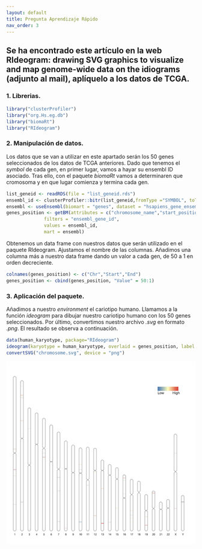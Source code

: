 ```yaml
---
layout: default
title: Pregunta Aprendizaje Rápido
nav_order: 3
---
```


## Se ha encontrado este artículo en la web RIdeogram: drawing SVG graphics to visualize and map genome-wide data on the idiograms (adjunto al mail), aplíquelo a los datos de TCGA.

### 1. Librerias.
```r
library("clusterProfiler")
library("org.Hs.eg.db")
library("biomaRt")
library("RIdeogram")

```

### 2. Manipulación de datos.

Los datos que se van a utilizar en este apartado serán los 50 genes seleccionados de los datos de TCGA anteriores. Dado que tenemos el _symbol_ de cada gen, en primer lugar, vamos a hayar su ensembl ID asociado. Tras ello, con el paquete _biomaRt_ vamos a determinaren que cromosoma y en que lugar comienza y termina cada gen.

```r
list_geneid <- readRDS(file = "list_geneid.rds")
ensembl_id <- clusterProfiler::bitr(list_geneid,fromType ="SYMBOL", toType = c("ENSEMBL"), OrgDb="org.Hs.eg.db")[1:50,2]
ensembl <- useEnsembl(biomart = "genes", dataset = "hsapiens_gene_ensembl")
genes_position <- getBM(attributes = c("chromosome_name","start_position","end_position"),
              filters = "ensembl_gene_id",
              values = ensembl_id, 
              mart = ensembl)
```

Obtenemos un data frame con nuestros datos que serán utilizado en el paquete RIdeogram. Ajustamos el nombre de las columnas. Añadimos una columna más a nuestro data frame dando un valor a cada gen, de 50 a 1 en orden decreciente. 

```r
colnames(genes_position) <- c("Chr","Start","End")
genes_position <- cbind(genes_position, "Value" = 50:1)
```

### 3. Aplicación del paquete.

Añadimos a nuestro _environment_ el cariotipo humano. Llamamos a la función _ideogram_ para dibujar nuestro cariotipo humano con los 50 genes seleccionados. Por último, convertimos nuestro archivo _.svg_ en formato _.png_. El resultado se observa a continuación.

```r
data(human_karyotype, package="RIdeogram")
ideogram(karyotype = human_karyotype, overlaid = genes_position, label = NULL, output = "chromosome.svg")
convertSVG("chromosome.svg", device = "png")
```

![ ](../chromosome.jpg)
